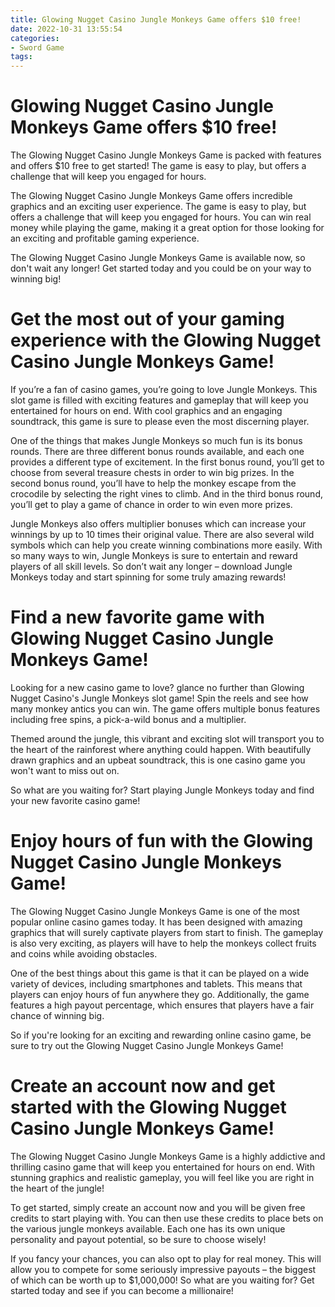 ```yaml
---
title: Glowing Nugget Casino Jungle Monkeys Game offers $10 free!
date: 2022-10-31 13:55:54
categories:
- Sword Game
tags:
---
```



#  Glowing Nugget Casino Jungle Monkeys Game offers $10 free!

The Glowing Nugget Casino Jungle Monkeys Game is packed with features and offers $10 free to get started! The game is easy to play, but offers a challenge that will keep you engaged for hours.

The Glowing Nugget Casino Jungle Monkeys Game offers incredible graphics and an exciting user experience. The game is easy to play, but offers a challenge that will keep you engaged for hours. You can win real money while playing the game, making it a great option for those looking for an exciting and profitable gaming experience.

The Glowing Nugget Casino Jungle Monkeys Game is available now, so don't wait any longer! Get started today and you could be on your way to winning big!

#  Get the most out of your gaming experience with the Glowing Nugget Casino Jungle Monkeys Game!

If you’re a fan of casino games, you’re going to love Jungle Monkeys. This slot game is filled with exciting features and gameplay that will keep you entertained for hours on end. With cool graphics and an engaging soundtrack, this game is sure to please even the most discerning player.

One of the things that makes Jungle Monkeys so much fun is its bonus rounds. There are three different bonus rounds available, and each one provides a different type of excitement. In the first bonus round, you’ll get to choose from several treasure chests in order to win big prizes. In the second bonus round, you’ll have to help the monkey escape from the crocodile by selecting the right vines to climb. And in the third bonus round, you’ll get to play a game of chance in order to win even more prizes.

Jungle Monkeys also offers multiplier bonuses which can increase your winnings by up to 10 times their original value. There are also several wild symbols which can help you create winning combinations more easily. With so many ways to win, Jungle Monkeys is sure to entertain and reward players of all skill levels. So don’t wait any longer – download Jungle Monkeys today and start spinning for some truly amazing rewards!

#  Find a new favorite game with Glowing Nugget Casino Jungle Monkeys Game!

Looking for a new casino game to love? glance no further than Glowing Nugget Casino's Jungle Monkeys slot game! Spin the reels and see how many monkey antics you can win. The game offers multiple bonus features including free spins, a pick-a-wild bonus and a multiplier.

Themed around the jungle, this vibrant and exciting slot will transport you to the heart of the rainforest where anything could happen. With beautifully drawn graphics and an upbeat soundtrack, this is one casino game you won't want to miss out on.

So what are you waiting for? Start playing Jungle Monkeys today and find your new favorite casino game!

#  Enjoy hours of fun with the Glowing Nugget Casino Jungle Monkeys Game!

The Glowing Nugget Casino Jungle Monkeys Game is one of the most popular online casino games today. It has been designed with amazing graphics that will surely captivate players from start to finish. The gameplay is also very exciting, as players will have to help the monkeys collect fruits and coins while avoiding obstacles.

One of the best things about this game is that it can be played on a wide variety of devices, including smartphones and tablets. This means that players can enjoy hours of fun anywhere they go. Additionally, the game features a high payout percentage, which ensures that players have a fair chance of winning big.

So if you're looking for an exciting and rewarding online casino game, be sure to try out the Glowing Nugget Casino Jungle Monkeys Game!

#  Create an account now and get started with the Glowing Nugget Casino Jungle Monkeys Game!

The Glowing Nugget Casino Jungle Monkeys Game is a highly addictive and thrilling casino game that will keep you entertained for hours on end. With stunning graphics and realistic gameplay, you will feel like you are right in the heart of the jungle!

To get started, simply create an account now and you will be given free credits to start playing with. You can then use these credits to place bets on the various jungle monkeys available. Each one has its own unique personality and payout potential, so be sure to choose wisely!

If you fancy your chances, you can also opt to play for real money. This will allow you to compete for some seriously impressive payouts – the biggest of which can be worth up to $1,000,000! So what are you waiting for? Get started today and see if you can become a millionaire!